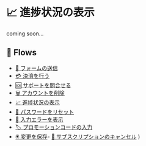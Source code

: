 # 📈 進捗状況の表示

coming soon...

## 🌊 Flows

- [📨 フォームの送信](/Flows/submitting-a-form.md)
- [💳 決済を行う](/Flows/making-a-payment.md)
- [🆘 サポートを問合せる](/Flows/contacting-support.md)
- [🗑️ アカウントを削除](/Flows/deleting-account.md)
- [📈 進捗状況の表示](/Flows/showing-progress.md)
- [🤫 パスワードをリセット](/Flows/resetting-password.md)
- [🚨 入力エラーを表示](/Flows/showing-an-error.md)
- [🏷️ プロモーションコードの入力](/Flows/enter-promo-code.md)
- [🖲️ 変更を保存](/Flows/savings-changes.md)- [🛑 サブスクリプションのキャンセル](/Flows/canceling-subscription.md)
)
